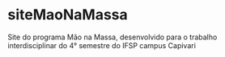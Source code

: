 # siteMaoNaMassa
Site do programa Mão na Massa, desenvolvido para o trabalho interdisciplinar do 4° semestre do IFSP campus Capivari
